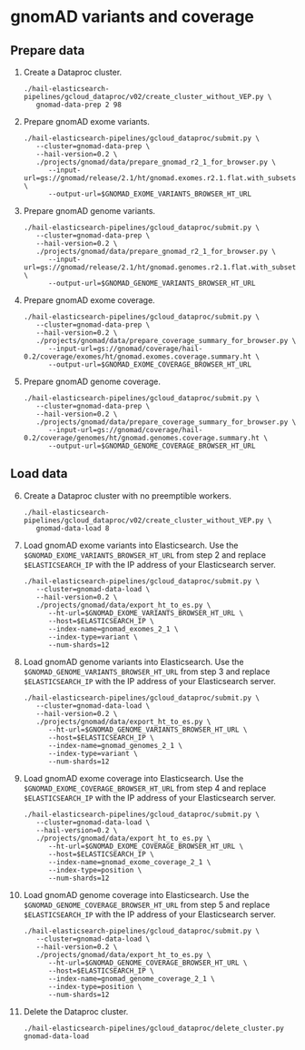 # gnomAD variants and coverage

## Prepare data

1. Create a Dataproc cluster.
   ```shell
   ./hail-elasticsearch-pipelines/gcloud_dataproc/v02/create_cluster_without_VEP.py \
      gnomad-data-prep 2 98
   ```

2. Prepare gnomAD exome variants.
   ```shell
   ./hail-elasticsearch-pipelines/gcloud_dataproc/submit.py \
      --cluster=gnomad-data-prep \
      --hail-version=0.2 \
      ./projects/gnomad/data/prepare_gnomad_r2_1_for_browser.py \
         --input-url=gs://gnomad/release/2.1/ht/gnomad.exomes.r2.1.flat.with_subsets.sites.ht \
         --output-url=$GNOMAD_EXOME_VARIANTS_BROWSER_HT_URL
   ```
 
3. Prepare gnomAD genome variants.
   ```shell
   ./hail-elasticsearch-pipelines/gcloud_dataproc/submit.py \
      --cluster=gnomad-data-prep \
      --hail-version=0.2 \
      ./projects/gnomad/data/prepare_gnomad_r2_1_for_browser.py \
         --input-url=gs://gnomad/release/2.1/ht/gnomad.genomes.r2.1.flat.with_subsets.sites.ht \
         --output-url=$GNOMAD_GENOME_VARIANTS_BROWSER_HT_URL
   ```

4. Prepare gnomAD exome coverage.
   ```shell
   ./hail-elasticsearch-pipelines/gcloud_dataproc/submit.py \
      --cluster=gnomad-data-prep \
      --hail-version=0.2 \
      ./projects/gnomad/data/prepare_coverage_summary_for_browser.py \
         --input-url=gs://gnomad/coverage/hail-0.2/coverage/exomes/ht/gnomad.exomes.coverage.summary.ht \
         --output-url=$GNOMAD_EXOME_COVERAGE_BROWSER_HT_URL
   ```

5. Prepare gnomAD genome coverage.
   ```shell
   ./hail-elasticsearch-pipelines/gcloud_dataproc/submit.py \
      --cluster=gnomad-data-prep \
      --hail-version=0.2 \
      ./projects/gnomad/data/prepare_coverage_summary_for_browser.py \
         --input-url=gs://gnomad/coverage/hail-0.2/coverage/genomes/ht/gnomad.genomes.coverage.summary.ht \
         --output-url=$GNOMAD_GENOME_COVERAGE_BROWSER_HT_URL
   ```

## Load data

6. Create a Dataproc cluster with no preemptible workers.
   ```shell
   ./hail-elasticsearch-pipelines/gcloud_dataproc/v02/create_cluster_without_VEP.py \
      gnomad-data-load 8
   ```

7. Load gnomAD exome variants into Elasticsearch. Use the `$GNOMAD_EXOME_VARIANTS_BROWSER_HT_URL`
   from step 2 and replace `$ELASTICSEARCH_IP` with the IP address of your Elasticsearch server.
   ```shell
   ./hail-elasticsearch-pipelines/gcloud_dataproc/submit.py \
      --cluster=gnomad-data-load \
      --hail-version=0.2 \
      ./projects/gnomad/data/export_ht_to_es.py \
         --ht-url=$GNOMAD_EXOME_VARIANTS_BROWSER_HT_URL \
         --host=$ELASTICSEARCH_IP \
         --index-name=gnomad_exomes_2_1 \
         --index-type=variant \
         --num-shards=12
   ```

8. Load gnomAD genome variants into Elasticsearch. Use the `$GNOMAD_GENOME_VARIANTS_BROWSER_HT_URL`
   from step 3 and replace `$ELASTICSEARCH_IP` with the IP address of your Elasticsearch server.
   ```shell
   ./hail-elasticsearch-pipelines/gcloud_dataproc/submit.py \
      --cluster=gnomad-data-load \
      --hail-version=0.2 \
      ./projects/gnomad/data/export_ht_to_es.py \
         --ht-url=$GNOMAD_GENOME_VARIANTS_BROWSER_HT_URL \
         --host=$ELASTICSEARCH_IP \
         --index-name=gnomad_genomes_2_1 \
         --index-type=variant \
         --num-shards=12
   ```

9. Load gnomAD exome coverage into Elasticsearch. Use the `$GNOMAD_EXOME_COVERAGE_BROWSER_HT_URL`
   from step 4 and replace `$ELASTICSEARCH_IP` with the IP address of your Elasticsearch server.
   ```shell
   ./hail-elasticsearch-pipelines/gcloud_dataproc/submit.py \
      --cluster=gnomad-data-load \
      --hail-version=0.2 \
      ./projects/gnomad/data/export_ht_to_es.py \
         --ht-url=$GNOMAD_EXOME_COVERAGE_BROWSER_HT_URL \
         --host=$ELASTICSEARCH_IP \
         --index-name=gnomad_exome_coverage_2_1 \
         --index-type=position \
         --num-shards=12
   ```

10. Load gnomAD genome coverage into Elasticsearch. Use the `$GNOMAD_GENOME_COVERAGE_BROWSER_HT_URL`
    from step 5 and replace `$ELASTICSEARCH_IP` with the IP address of your Elasticsearch server.
    ```shell
    ./hail-elasticsearch-pipelines/gcloud_dataproc/submit.py \
       --cluster=gnomad-data-load \
       --hail-version=0.2 \
       ./projects/gnomad/data/export_ht_to_es.py \
          --ht-url=$GNOMAD_GENOME_COVERAGE_BROWSER_HT_URL \
          --host=$ELASTICSEARCH_IP \
          --index-name=gnomad_genome_coverage_2_1 \
          --index-type=position \
          --num-shards=12
    ```

11. Delete the Dataproc cluster.
    ```shell
    ./hail-elasticsearch-pipelines/gcloud_dataproc/delete_cluster.py gnomad-data-load
    ```
